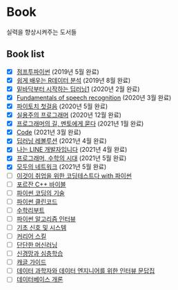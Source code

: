 # Book 
실력을 향상시켜주는 도서들
## Book list
- [x] [점프투파이썬](http://www.kyobobook.co.kr/product/detailViewKor.laf?ejkGb=KOR&mallGb=KOR&barcode=9791163030911&orderClick=LAG&Kc=) (2019년 5월 완료)
- [x] [쉽게 배우는 R데이터 분석](http://www.kyobobook.co.kr/product/detailViewKor.laf?ejkGb=KOR&mallGb=KOR&barcode=9791187370949&orderClick=LEa&Kc=) (2019년 8월 완료)
- [x] [밑바닥부터 시작하는 딥러닝1](http://www.kyobobook.co.kr/product/detailViewKor.laf?ejkGb=KOR&mallGb=KOR&barcode=9788968484636&orderClick=LEa&Kc=) (2020년 2월 완료)
- [x] [Fundamentals of speech recognition](https://www.amazon.com/Fundamentals-Speech-Recognition-Lawrence-Rabiner/dp/0130151572/ref=sr_1_1?dchild=1&keywords=fundamentals+of+speech+recognition&qid=1597666678&sr=8-1) (2020년 3월 완료)
- [x] [파이토치 첫걸음](http://www.kyobobook.co.kr/product/detailViewKor.laf?ejkGb=KOR&mallGb=KOR&barcode=9791162241899&orderClick=LAG&Kc=) (2020년 5월 완료)
- [x] [실용주의 프로그래머](http://www.kyobobook.co.kr/product/detailViewKor.laf?ejkGb=KOR&mallGb=KOR&barcode=9788966261031&orderClick=LAG&Kc=) (2020년 12월 완료)
- [x] [프로그래머의 길, 멘토에게 묻다](http://www.kyobobook.co.kr/product/detailViewKor.laf?ejkGb=KOR&mallGb=KOR&barcode=9788991268807&orderClick=LAG&Kc=) (2021년 1월 완료)
- [x] [Code](http://www.kyobobook.co.kr/product/detailViewKor.laf?ejkGb=KOR&mallGb=KOR&barcode=9788966261253&orderClick=LAG&Kc=) (2021년 3월 완료)
- [x] [딥러닝 레볼루션](http://www.kyobobook.co.kr/product/detailViewKor.laf?ejkGb=KOR&mallGb=KOR&barcode=9788947545228&orderClick=LAG&Kc=) (2021년 4월 완료)
- [x] [나는 LINE 개발자입니다](http://www.kyobobook.co.kr/product/detailViewKor.laf?ejkGb=KOR&mallGb=KOR&barcode=9791162242162&orderClick=LEa&Kc=) (2021년 4월 완료)
- [x] [프로그래머, 수학의 시대](http://www.kyobobook.co.kr/product/detailViewKor.laf?ejkGb=KOR&mallGb=KOR&barcode=9788997924509&orderClick=LAG&Kc=) (2021년 5월 완료)
- [x] [모두의 네트워크](http://www.kyobobook.co.kr/product/detailViewKor.laf?ejkGb=KOR&mallGb=KOR&barcode=9791160505030&orderClick=LAG&Kc=) (2021년 5월 완료)
- [ ] [이것이 취업을 위한 코딩테스트다 with 파이썬](http://www.kyobobook.co.kr/product/detailViewKor.laf?ejkGb=KOR&mallGb=KOR&barcode=9791162243077&orderClick=LAG&Kc=)
- [ ] [포르잔 C++ 바이블](http://www.kyobobook.co.kr/product/detailViewKor.laf?ejkGb=KOR&mallGb=KOR&barcode=9791156645030&orderClick=LAG&Kc=)
- [ ] [파이썬 코딩의 기술](http://www.kyobobook.co.kr/product/detailViewKor.laf?ejkGb=KOR&mallGb=KOR&barcode=9791165213190&orderClick=LET&Kc=)
- [ ] [파이썬 클린코드](http://www.kyobobook.co.kr/product/detailViewKor.laf?mallGb=KOR&ejkGb=KOR&linkClass=&barcode=9791161340463)
- [ ] [수학리부트](http://www.kyobobook.co.kr/product/detailViewKor.laf?ejkGb=KOR&mallGb=KOR&barcode=9788966262625&orderClick=LEA&Kc=)
- [ ] [파이썬 알고리즘 인터뷰](http://www.kyobobook.co.kr/product/detailViewKor.laf?ejkGb=KOR&mallGb=KOR&barcode=9791189909178&orderClick=LAG&Kc=)
- [ ] [기초 신호 및 시스템](http://www.kyobobook.co.kr/product/detailViewKor.laf?ejkGb=KOR&mallGb=KOR&barcode=9791156642657&orderClick=LAG&Kc=)
- [ ] [커리어 스킬](http://www.kyobobook.co.kr/product/detailViewKor.laf?ejkGb=KOR&mallGb=KOR&barcode=9791160507621&orderClick=LAG&Kc=)
- [ ] [단단한 머신러닝](http://www.kyobobook.co.kr/product/detailViewKor.laf?ejkGb=KOR&mallGb=KOR&barcode=9791188621989&orderClick=LAG&Kc=)
- [ ] [신경망과 심층학습](http://www.kyobobook.co.kr/product/detailViewKor.laf?ejkGb=KOR&mallGb=KOR&barcode=9791188621668&orderClick=LAG&Kc=)
- [ ] [캐글 가이드](http://www.kyobobook.co.kr/product/detailViewKor.laf?ejkGb=KOR&mallGb=KOR&barcode=9791157686322&orderClick=LAG&Kc=)
- [ ] [데이터 과학자와 데이터 엔지니어를 위한 인터뷰 문답집](http://www.kyobobook.co.kr/product/detailViewKor.laf?ejkGb=KOR&mallGb=KOR&barcode=9791190665230&orderClick=LEa&Kc=)
- [ ] [데이터베이스 개론](http://www.kyobobook.co.kr/product/detailViewKor.laf?ejkGb=KOR&mallGb=KOR&barcode=9791156644316&orderClick=LAG&Kc=)